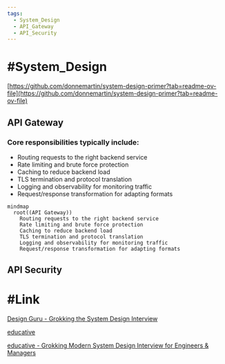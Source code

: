 ```yaml
---
tags:
  - System_Design
  - API_Gateway
  - API_Security
---
```


# #System_Design

[https://github.com/donnemartin/system-design-primer?tab=readme-ov-file](https://github.com/donnemartin/system-design-primer?tab=readme-ov-file)

## API Gateway

### Core responsibilities typically include:

- Routing requests to the right backend service
- Rate limiting and brute force protection
- Caching to reduce backend load
- TLS termination and protocol translation
- Logging and observability for monitoring traffic
- Request/response transformation for adapting formats

```mermaid
mindmap
  root((API Gateway))
    Routing requests to the right backend service
    Rate limiting and brute force protection
    Caching to reduce backend load
    TLS termination and protocol translation
    Logging and observability for monitoring traffic
    Request/response transformation for adapting formats
```

## API Security



# #Link 

[Design Guru - Grokking the System Design Interview](https://www.designgurus.io/course/grokking-the-system-design-interview?aff=84Y9hP)

[educative](https://www.educative.io/)

[educative - Grokking Modern System Design Interview for Engineers & Managers](https://www.educative.io/courses/grokking-modern-system-design-interview-for-engineers-managers)


